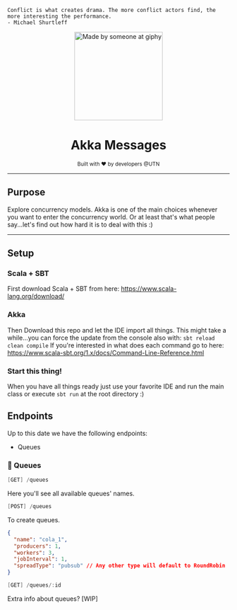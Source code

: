 ```
Conflict is what creates drama. The more conflict actors find, the more interesting the performance.
- Michael Shurtleff 
```
<div align="center">
    <img src="http://sheepfilms.co.uk/wp-content/uploads/2015/12/postbox_eyes_letters_small.gif" alt="Made by someone at giphy" width="200">
    <br>
    <h1>Akka Messages</h1>
    <sub>Built with ❤︎ by developers @UTN</sub>
</div>

---

## Purpose

Explore concurrency models. Akka is one of the main choices whenever you want to enter the concurrency world. Or at least that's what people say...let's find out how hard it is to deal with this :)

---

## Setup

### Scala + SBT
First download Scala + SBT from here: https://www.scala-lang.org/download/

### Akka 
Then Download this repo and let the IDE import all things. This might take a while...you can force the update from the console also with:
`sbt reload clean compile`
If you're interested in what does each command go to here: https://www.scala-sbt.org/1.x/docs/Command-Line-Reference.html

### Start this thing! 
When you have all things ready just use your favorite IDE and run the main class or execute `sbt run` at the root directory :)

## Endpoints
Up to this date we have the following endpoints: 
* Queues 

### :stars: Queues
```scala
[GET] /queues
```
Here you'll see all available queues' names.

```scala
[POST] /queues
```
To create queues.
```json
{
  "name": "cola_1",
  "producers": 1,
  "workers": 3,
  "jobInterval": 1,
  "spreadType": "pubsub" // Any other type will default to RoundRobin
}
``` 

```scala
[GET] /queues/:id
```
Extra info about queues? [WIP]